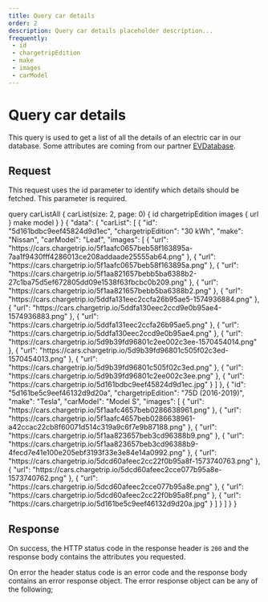```yaml
---
title: Query car details
order: 2
description: Query car details placeholder description...
frequently:
 - id
 - chargetripEdition
 - make
 - images
 - carModel
---
```


# Query car details

This query is used to get a list of all the details of an electric car in our database. Some attributes are coming from our partner [EVDatabase](https://ev-database.org/).

## Request

This request uses the id parameter to identify which details should be fetched. This parameter is required.

<schema name="car" :frequent="frequently"></schema>

<playground>

<code-block query="carList" lang="graphql">					
query carListAll {
  carList(size: 2, page: 0) {
    id
    chargetripEdition
    images {
        url
    }
    make
    model
  }
}
</code-block>
<code-block>
{
  "data": {
    "carList": [
      {
        "id": "5d161bdbc9eef45824d9d1ec",
        "chargetripEdition": "30 kWh",
        "make": "Nissan",
        "carModel": "Leaf",
        "images": [
          {
            "url": "https://cars.chargetrip.io/5f1aafc0657beb58f163895a-7aa1f9430fff4286013ce208addaade25555ab64.png"
          },
          {
            "url": "https://cars.chargetrip.io/5f1aafc0657beb58f163895a.png"
          },
          {
            "url": "https://cars.chargetrip.io/5f1aa821657bebb5ba6388b2-27c1ba75d5ef672805dd09e1538f63fbcbc0b209.png"
          },
          {
            "url": "https://cars.chargetrip.io/5f1aa821657bebb5ba6388b2.png"
          },
          {
            "url": "https://cars.chargetrip.io/5ddfa131eec2ccfa26b95ae5-1574936884.png"
          },
          {
            "url": "https://cars.chargetrip.io/5ddfa130eec2ccd9e0b95ae4-1574936883.png"
          },
          {
            "url": "https://cars.chargetrip.io/5ddfa131eec2ccfa26b95ae5.png"
          },
          {
            "url": "https://cars.chargetrip.io/5ddfa130eec2ccd9e0b95ae4.png"
          },
          {
            "url": "https://cars.chargetrip.io/5d9b39fd96801c2ee002c3ee-1570454014.png"
          },
          {
            "url": "https://cars.chargetrip.io/5d9b39fd96801c505f02c3ed-1570454013.png"
          },
          {
            "url": "https://cars.chargetrip.io/5d9b39fd96801c505f02c3ed.png"
          },
          {
            "url": "https://cars.chargetrip.io/5d9b39fd96801c2ee002c3ee.png"
          },
          {
            "url": "https://cars.chargetrip.io/5d161bdbc9eef45824d9d1ec.jpg"
          }
        ]
      },
      {
        "id": "5d161be5c9eef46132d9d20a",
        "chargetripEdition": "75D (2016-2019)",
        "make": "Tesla",
        "carModel": "Model S",
        "images": [
          {
            "url": "https://cars.chargetrip.io/5f1aafc4657beb0286638961.png"
          },
          {
            "url": "https://cars.chargetrip.io/5f1aafc4657beb0286638961-a42ccac22cb8f60071d514c319a9c6f7e9b87188.png"
          },
          {
            "url": "https://cars.chargetrip.io/5f1aa823657beb3cd96388b9.png"
          },
          {
            "url": "https://cars.chargetrip.io/5f1aa823657beb3cd96388b9-4fecd7e41e100e205ebf3193f33e3e84e14a0992.png"
          },
          {
            "url": "https://cars.chargetrip.io/5dcd60afeec2cc22f0b95a8f-1573740763.png"
          },
          {
            "url": "https://cars.chargetrip.io/5dcd60afeec2cce077b95a8e-1573740762.png"
          },
          {
            "url": "https://cars.chargetrip.io/5dcd60afeec2cce077b95a8e.png"
          },
          {
            "url": "https://cars.chargetrip.io/5dcd60afeec2cc22f0b95a8f.png"
          },
          {
            "url": "https://cars.chargetrip.io/5d161be5c9eef46132d9d20a.jpg"
          }
        ]
      }
    ]
  }
}
</code-block>
</playground>

## Response

On success, the HTTP status code in the response header is `200` and the response body contains the attributes you requested.

On error the header status code is an error code and the response body contains an error response object. The error response object can be any of the following;

<errors name="car"></errors>
